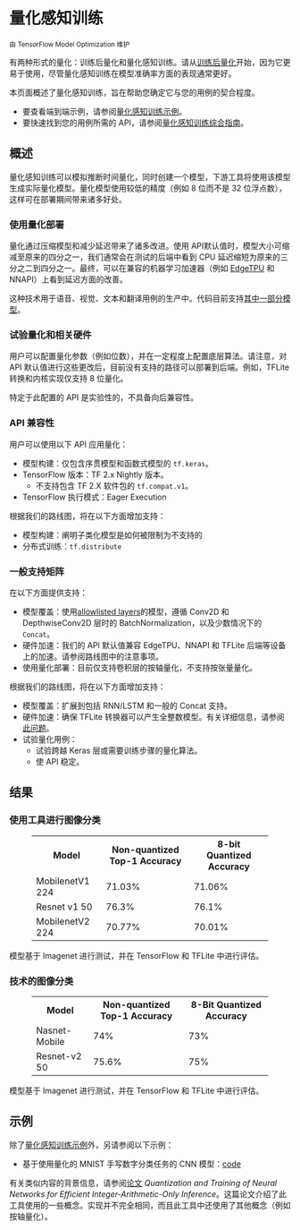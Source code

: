 # 量化感知训练

<sub>由 TensorFlow Model Optimization 维护</sub>

有两种形式的量化：训练后量化和量化感知训练。请从[训练后量化](post_training.md)开始，因为它更易于使用，尽管量化感知训练在模型准确率方面的表现通常更好。

本页面概述了量化感知训练，旨在帮助您确定它与您的用例的契合程度。

- 要查看端到端示例，请参阅[量化感知训练示例](training_example.md)。
- 要快速找到您的用例所需的 API，请参阅[量化感知训练综合指南](training_comprehensive_guide.md)。

## 概述

量化感知训练可以模拟推断时间量化，同时创建一个模型，下游工具将使用该模型生成实际量化模型。量化模型使用较低的精度（例如 8 位而不是 32 位浮点数），这样可在部署期间带来诸多好处。

### 使用量化部署

量化通过压缩模型和减少延迟带来了诸多改进。使用 API​​ 默认值时，模型大小可缩减至原来的四分之一，我们通常会在测试的后端中看到 CPU 延迟缩短为原来的三分之二到四分之一。最终，可以在兼容的机器学习加速器（例如 [EdgeTPU](https://coral.ai/docs/edgetpu/benchmarks/) 和 NNAPI）上看到延迟方面的改善。

这种技术用于语音、视觉、文本和翻译用例的生产中。代码目前支持[其中一部分模型](#general-support-matrix)。

### 试验量化和相关硬件

用户可以配置量化参数（例如位数），并在一定程度上配置底层算法。请注意，对 API 默认值进行这些更改后，目前没有支持的路径可以部署到后端。例如，TFLite 转换和内核实现仅支持 8 位量化。

特定于此配置的 API 是实验性的，不具备向后兼容性。

### API 兼容性

用户可以使用以下 API 应用量化：

- 模型构建：仅包含序贯模型和函数式模型的 `tf.keras`。
- TensorFlow 版本：TF 2.x Nightly 版本。
    - 不支持包含 TF 2.X 软件包的 `tf.compat.v1`。
- TensorFlow 执行模式：Eager Execution

根据我们的路线图，将在以下方面增加支持：

<!-- TODO(tfmot): file Github issues. -->

- 模型构建：阐明子类化模型是如何被限制为不支持的
- 分布式训练：`tf.distribute`

### 一般支持矩阵

在以下方面提供支持：

- 模型覆盖：使用[allowlisted layers](https://github.com/tensorflow/model-optimization/tree/master/tensorflow_model_optimization/python/core/quantization/keras/default_8bit/default_8bit_quantize_registry.py)的模型，遵循 Conv2D 和 DepthwiseConv2D 层时的 BatchNormalization，以及少数情况下的 `Concat`。
    <!-- TODO(tfmot): add more details and ensure they are all correct. -->
- 硬件加速：我们的 API 默认值兼容 EdgeTPU、NNAPI 和 TFLite 后端等设备上的加速。请参阅路线图中的注意事项。
- 使用量化部署：目前仅支持卷积层的按轴量化，不支持按张量量化。

根据我们的路线图，将在以下方面增加支持：

<!-- TODO(tfmot): file Github issue. Update as more functionality is added prior
to launch. -->

- 模型覆盖：扩展到包括 RNN/LSTM 和一般的 Concat 支持。
- 硬件加速：确保 TFLite 转换器可以产生全整数模型。有关详细信息，请参阅[此问题](https://github.com/tensorflow/tensorflow/issues/38285)。
- 试验量化用例：
    - 试验跨越 Keras 层或需要训练步骤的量化算法。
    - 使 API 稳定。

## 结果

### 使用工具进行图像分类

<figure>
  <table>
    <tr>
      <th>Model</th>
      <th>Non-quantized Top-1 Accuracy </th>
      <th>8-bit Quantized Accuracy </th>
    </tr>
    <tr>
      <td>MobilenetV1 224</td>
      <td>71.03%</td>
      <td>71.06%</td>
    </tr>
    <tr>
      <td>Resnet v1 50</td>
      <td>76.3%</td>
      <td>76.1%</td>
    </tr>
    <tr>
      <td>MobilenetV2 224</td>
      <td>70.77%</td>
      <td>70.01%</td>
    </tr>
 </table>
</figure>

模型基于 Imagenet 进行测试，并在 TensorFlow 和 TFLite 中进行评估。

### 技术的图像分类

<figure>
  <table>
    <tr>
      <th>Model</th>
      <th>Non-quantized Top-1 Accuracy </th>
      <th>8-Bit Quantized Accuracy </th>
    <tr>
      <td>Nasnet-Mobile</td>
      <td>74%</td>
      <td>73%</td>
    </tr>
    <tr>
      <td>Resnet-v2 50</td>
      <td>75.6%</td>
      <td>75%</td>
    </tr>
 </table>
</figure>

模型基于 Imagenet 进行测试，并在 TensorFlow 和 TFLite 中进行评估。

## 示例

除了[量化感知训练示例](training_example.md)外，另请参阅以下示例：

- 基于使用量化的 MNIST 手写数字分类任务的 CNN 模型：[code](https://github.com/tensorflow/model-optimization/blob/master/tensorflow_model_optimization/python/core/quantization/keras/quantize_functional_test.py)

有关类似内容的背景信息，请参阅[论文](https://arxiv.org/abs/1712.05877) *Quantization and Training of Neural Networks for Efficient Integer-Arithmetic-Only Inference*。这篇论文介绍了此工具使用的一些概念。实现并不完全相同，而且此工具中还使用了其他概念（例如按轴量化）。
